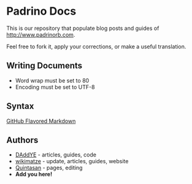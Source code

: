 # Padrino Docs

This is our repository that populate blog posts and guides of
<http://www.padrinorb.com>.

Feel free to fork it, apply your corrections, or make a useful translation.


## Writing Documents

- Word wrap must be set to 80
- Encoding must be set to UTF-8


## Syntax

[GitHub Flavored Markdown](https://help.github.com/articles/github-flavored-markdown)


## Authors

- [DAddYE](https://github.com/daddye) - articles, guides, code
- [wikimatze](https://github.com/wikimatze) - update, articles, guides, website
- [Quintasan](https://github.com/Quintasan) - pages, editing
- **Add you here!**

